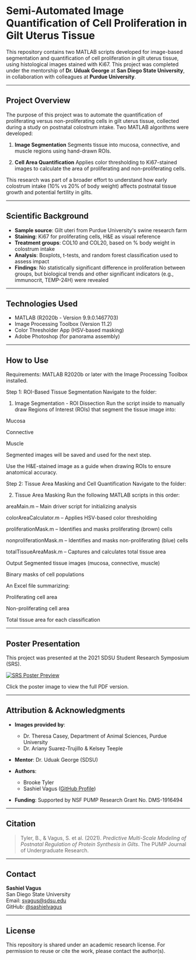 # Semi-Automated Image Quantification of Cell Proliferation in Gilt Uterus Tissue

This repository contains two MATLAB scripts developed for image-based segmentation and quantification of cell proliferation in gilt uterus tissue, using histological images stained with Ki67. This project was completed under the mentorship of **Dr. Uduak George** at **San Diego State University**, in collaboration with colleagues at **Purdue University**.

---

## Project Overview

The purpose of this project was to automate the quantification of proliferating versus non-proliferating cells in gilt uterus tissue, collected during a study on postnatal colostrum intake. Two MATLAB algorithms were developed:

1. **Image Segmentation**
   Segments tissue into mucosa, connective, and muscle regions using hand-drawn ROIs.

2. **Cell Area Quantification** 
   Applies color thresholding to Ki67-stained images to calculate the area of proliferating and non-proliferating cells.

This research was part of a broader effort to understand how early colostrum intake (10% vs 20% of body weight) affects postnatal tissue growth and potential fertility in gilts.

---

## Scientific Background

- **Sample source**: Gilt uteri from Purdue University's swine research farm  
- **Staining**: Ki67 for proliferating cells, H&E as visual reference  
- **Treatment groups**: COL10 and COL20, based on % body weight in colostrum intake  
- **Analysis**: Boxplots, t-tests, and random forest classification used to assess impact  
- **Findings**: No statistically significant difference in proliferation between groups, but biological trends and other significant indicators (e.g., immunocrit, TEMP-24H) were revealed


---

## Technologies Used

- MATLAB (R2020b - Version 9.9.0.1467703)
- Image Processing Toolbox (Version 11.2)
- Color Thresholder App (HSV-based masking)
- Adobe Photoshop (for panorama assembly)

---


## How to Use
Requirements: MATLAB R2020b or later with the Image Processing Toolbox installed.

Step 1: ROI-Based Tissue Segmentation
Navigate to the folder:
1) Image Segmentation - ROI Dissection
Run the script inside to manually draw Regions of Interest (ROIs) that segment the tissue image into:

Mucosa

Connective

Muscle

Segmented images will be saved and used for the next step.

Use the H&E-stained image as a guide when drawing ROIs to ensure anatomical accuracy.

Step 2: Tissue Area Masking and Cell Quantification
Navigate to the folder:

2) Tissue Area Masking
Run the following MATLAB scripts in this order:

areaMain.m – Main driver script for initializing analysis

colorAreaCalculator.m – Applies HSV-based color thresholding

proliferationMask.m – Identifies and masks proliferating (brown) cells

nonproliferationMask.m – Identifies and masks non-proliferating (blue) cells

totalTissueAreaMask.m – Captures and calculates total tissue area

Output
Segmented tissue images (mucosa, connective, muscle)

Binary masks of cell populations

An Excel file summarizing:

Proliferating cell area

Non-proliferating cell area

Total tissue area for each classification


---

## Poster Presentation

This project was presented at the 2021 SDSU Student Research Symposium (SRS).

[![SRS Poster Preview](SRS_Poster_2021.png)](SRS_Poster_2021.pdf)

Click the poster image to view the full PDF version.


---

## Attribution & Acknowledgments

- **Images provided by**:
  - Dr. Theresa Casey, Department of Animal Sciences, Purdue University
  - Dr. Ariany Suarez-Trujillo & Kelsey Teeple

- **Mentor**: Dr. Uduak George (SDSU)

- **Authors**:  
  - Brooke Tyler  
  - Sashiel Vagus ([GitHub Profile](https://github.com/sashielvagus))

- **Funding**: Supported by NSF PUMP Research Grant No. DMS-1916494

---

## Citation

> Tyler, B., & Vagus, S. et al. (2021). *Predictive Multi-Scale Modeling of Postnatal Regulation of Protein Synthesis in Gilts*. The PUMP Journal of Undergraduate Research.

---

## Contact

**Sashiel Vagus**  
San Diego State University  
Email: svagus@sdsu.edu  
GitHub: [@sashielvagus](https://github.com/sashielvagus)

---

## License

This repository is shared under an academic research license. For permission to reuse or cite the work, please contact the author(s).


